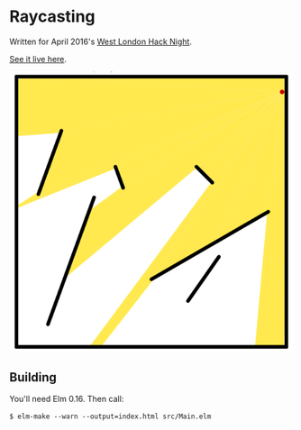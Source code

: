 # Raycasting

Written for April 2016's [West London Hack Night](http://www.meetup.com/West-London-Hack-Night/).

[See it live here](http://krisajenkins.github.io/elm-rays/).

![Screenshot](screenshot.png?raw=true)

## Building

You'll need Elm 0.16. Then call:

```
$ elm-make --warn --output=index.html src/Main.elm
```
